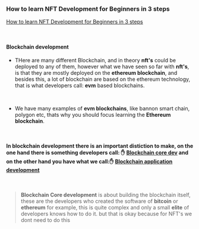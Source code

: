 ### How to learn NFT Development for Beginners in 3 steps

[How to learn NFT Development for Beginners in 3 steps](https://youtu.be/wnK_XKZXa30)

<br>

#### Blockchain development

- THere are many different Blockchain, and in theory **nft's** could be deployed to any of them, however what we have seen so far with **nft's**, is that they are mostly deployed on the **ethereum blockchain**, and besides this, a lot of blockchain are based on the ethereum technology, that is what developers call: **evm** based blockchains.

<br>

- We have many examples of **evm blockchains**, like bannon smart chain, polygon etc, thats why you should focus learning the **Ethereum blockchain**.

<br>

#### In blockchain development there is an important distiction to make, on the one hand there is something developers call: ✋ <u>Blockchain core dev</u> and on the other hand you have what we call:✋ <u>Blockchain application development</u>

<br>

> **Blockchain Core development** is about building the blockchain itself, these are the developers who created the software of **bitcoin** or **ethereum** for example, this is quite complex and only a small **elite** of developers knows how to do it. but that is okay because for NFT's we dont need to do this
